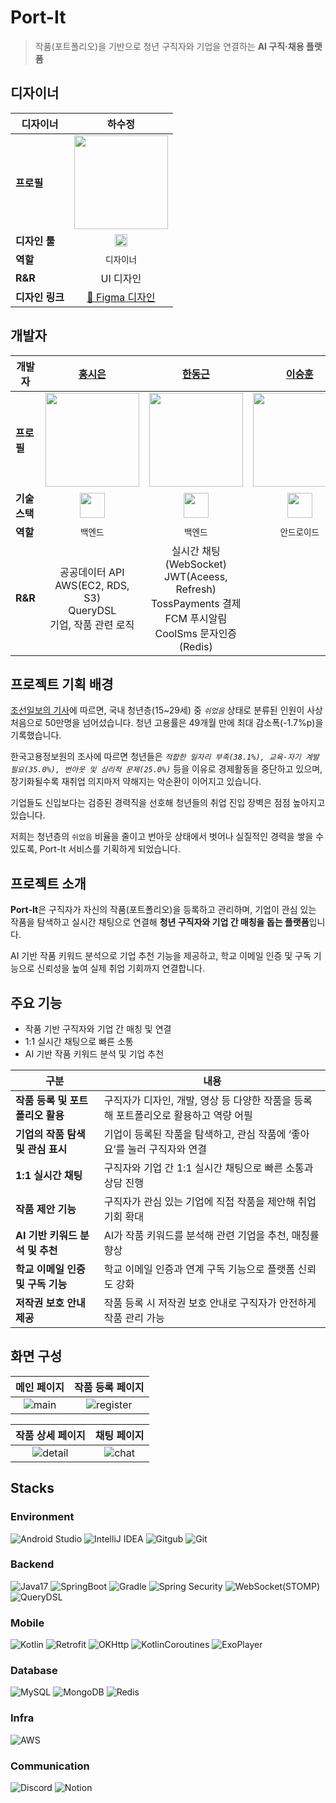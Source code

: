 # Port-It
> 작품(포트폴리오)을 기반으로 청년 구직자와 기업을 연결하는 **AI 구직·채용 플랫폼**

## 디자이너
| **디자이너** | 하수정 |
|-----------|:------------------------:|
| **프로필** | <img src="https://github.com/user-attachments/assets/5bf86956-26cd-4d03-a01c-114bd6c1f283" width="150"/> |
| **디자인 툴** | <img src="https://upload.wikimedia.org/wikipedia/commons/3/33/Figma-logo.svg" width="20"/> |
| **역할** | `디자이너` |
| **R&R** | UI 디자인 |
| **디자인 링크** | [🔗 Figma 디자인](https://www.figma.com/design/zyRyyID4D0pp4enVrdKsSM/%EC%B6%A9%EB%B6%81%EB%8D%B0%EC%9D%B4%ED%84%B0%EA%B3%B5%EB%AA%A8%EC%A0%84?node-id=0-1&t=VdKgLn510z80M4l1-1) 

## 개발자
| **개발자** | [홍시은](https://github.com/XIOZ119) | [한동근](https://github.com/l0o0lv) | [이승훈](https://github.com/tmdgnsle) | [최윤수](https://github.com/ChoiYoonSoo) |
|-----------|:------------------------:|:---------------------------:|:--------------------------:|:---------------------------:|
| **프로필** | <img src="https://avatars.githubusercontent.com/u/63907578?v=4" width="150"/> | <img src="https://avatars.githubusercontent.com/u/128709695?s=400&u=1e67683655246f12e26a2c7aeaa2a9976b00b7c1&v=4" width="150"/> | <img src="https://avatars.githubusercontent.com/u/65535314?v=4" width="150"/> | <img src="https://avatars.githubusercontent.com/u/101058038?v=4" width="150"/> |
| **기술 스택** | <img src="https://www.vectorlogo.zone/logos/springio/springio-icon.svg" width="40" height="40"/> | <img src="https://www.vectorlogo.zone/logos/springio/springio-icon.svg" width="40" height="40"/> | <img src="https://www.vectorlogo.zone/logos/android/android-icon.svg" width="40" height="40"/> | <img src="https://www.vectorlogo.zone/logos/android/android-icon.svg" width="40" height="40"/> |
| **역할** | `백엔드` | `백엔드` | `안드로이드` | `안드로이드` |
| **R&R** | 공공데이터 API<br>AWS(EC2, RDS, S3)<br>QueryDSL<br>기업, 작품 관련 로직 | 실시간 채팅(WebSocket)<br>JWT(Aceess, Refresh)<br>TossPayments 결제<br>FCM 푸시알림<br>CoolSms 문자인증(Redis) |  |  |

## 프로젝트 기획 배경
[조선일보의 기사](https://www.chosun.com/economy/economy_general/2025/03/12/RYNZ7HLF3JCOJKSPPE4VJMSTEE/)에 따르면, 국내 청년층(15~29세) 중 *`쉬었음`* 상태로 분류된 인원이 사상 처음으로 50만명을 넘어섰습니다. 청년 고용률은 49개월 만에 최대 감소폭(-1.7%p)을 기록했습니다.

한국고용정보원의 조사에 따르면 청년들은 *`적합한 일자리 부족(38.1%), 교육·자기 계발 필요(35.0%), 번아웃 및 심리적 문제(25.0%)`* 등을 이유로 경제활동을 중단하고 있으며, 장기화될수록 재취업 의지마저 약해지는 악순환이 이어지고 있습니다.

기업들도 신입보다는 검증된 경력직을 선호해 청년들의 취업 진입 장벽은 점점 높아지고 있습니다.

저희는 청년층의 `쉬었음` 비율을 줄이고 번아웃 상태에서 벗어나 실질적인 경력을 쌓을 수 있도록, Port-It 서비스를 기획하게 되었습니다.
## 프로젝트 소개

**Port-It**은 구직자가 자신의 작품(포트폴리오)을 등록하고 관리하며, 기업이 관심 있는 작품을 탐색하고 실시간 채팅으로 연결해 **청년 구직자와 기업 간 매칭을 돕는 플랫폼**입니다.

AI 기반 작품 키워드 분석으로 기업 추천 기능을 제공하고, 학교 이메일 인증 및 구독 기능으로 신뢰성을 높여 실제 취업 기회까지 연결합니다.

## 주요 기능
- 작품 기반 구직자와 기업 간 매칭 및 연결
- 1:1 실시간 채팅으로 빠른 소통
- AI 기반 작품 키워드 분석 및 기업 추천

| 구분 | 내용 |
|------|------|
| **작품 등록 및 포트폴리오 활용** | 구직자가 디자인, 개발, 영상 등 다양한 작품을 등록해 포트폴리오로 활용하고 역량 어필 |
| **기업의 작품 탐색 및 관심 표시** | 기업이 등록된 작품을 탐색하고, 관심 작품에 ‘좋아요’를 눌러 구직자와 연결 |
| **1:1 실시간 채팅** | 구직자와 기업 간 1:1 실시간 채팅으로 빠른 소통과 상담 진행 |
| **작품 제안 기능** | 구직자가 관심 있는 기업에 직접 작품을 제안해 취업 기회 확대 |
| **AI 기반 키워드 분석 및 추천** | AI가 작품 키워드를 분석해 관련 기업을 추천, 매칭률 향상 |
| **학교 이메일 인증 및 구독 기능** | 학교 이메일 인증과 연계 구독 기능으로 플랫폼 신뢰도 강화 |
| **저작권 보호 안내 제공** | 작품 등록 시 저작권 보호 안내로 구직자가 안전하게 작품 관리 가능 |

## 화면 구성

| 메인 페이지 | 작품 등록 페이지 |
|:--:|:--:|
| ![main](이미지링크) | ![register](이미지링크) |

| 작품 상세 페이지 | 채팅 페이지 |
|:--:|:--:|
| ![detail](이미지링크) | ![chat](이미지링크) |

## Stacks

### Environment
![Android Studio](https://img.shields.io/badge/Android_Studio-3DDC84?style=flat&logo=AndroidStudio&logoColor=white)
![IntelliJ IDEA](https://img.shields.io/badge/IntelliJ_IDEA-2C2255?style=flat&logo=intellij-idea&logoColor=white)
![Gitgub](https://img.shields.io/badge/github-181717?style=flat&logo=github&logoColor=white)
![Git](https://img.shields.io/badge/git-F05032?style=flat&logo=git&logoColor=white)

### Backend
![Java17](https://img.shields.io/badge/Java17-4D7896?style=flat&logo=Java&logoColor=white)
![SpringBoot](https://img.shields.io/badge/SpringBoot-6DB33F?style=flat&logo=Spring&logoColor=white)
![Gradle](https://img.shields.io/badge/Gradle-012F38?style=flat&logo=Gradle&logoColor=white)
![Spring Security](https://img.shields.io/badge/SpringSecurity-6BB344?style=flat&logo=SpringSecurity&logoColor=white)
![WebSocket(STOMP)](https://img.shields.io/badge/WebSocket-231F20?style=flat&logo=WebSocket&logoColor=white)
![QueryDSL](https://img.shields.io/badge/QueryDSL-0289CE?style=flat&logo=QueryDSL&logoColor=white)

### Mobile
![Kotlin](https://img.shields.io/badge/Kotlin-B916DD?style=flat&logo=Kotlin&logoColor=white)
![Retrofit](https://img.shields.io/badge/Retrofit-45B37F?style=flat&logo=Retrofit&logoColor=white)
![OKHttp](https://img.shields.io/badge/OKHttp-017164?style=flat&logo=OKHttp&logoColor=white)
![KotlinCoroutines](https://img.shields.io/badge/KotlinCoroutines-5468F1?style=flat&logo=KotlinCoroutines&logoColor=white)
![ExoPlayer](https://img.shields.io/badge/ExoPlayer-E7504E?style=flat&logo=ExoPlayer&logoColor=white)

### Database
![MySQL](https://img.shields.io/badge/MySQL-E6B91E?style=flat&logo=MySQL&logoColor=white)
![MongoDB](https://img.shields.io/badge/MongoDB-4FAA41?style=flat&logo=MongoDB&logoColor=white)
![Redis](https://img.shields.io/badge/Redis-A41E11?style=flat&logo=Redis&logoColor=white)

### Infra
![AWS](https://img.shields.io/badge/AWS-333664?style=flat&logo=aws&logoColor=white)

### Communication
![Discord](https://img.shields.io/badge/Discord-5765F2?style=flat&logo=Discord&logoColor=white)
![Notion](https://img.shields.io/badge/Notion-000000?style=flat&logo=Notion&logoColor=white)
